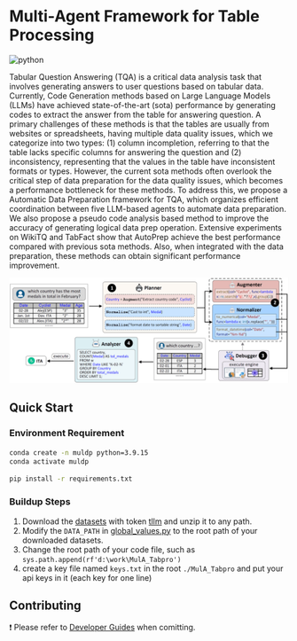 # Multi-Agent Framework for Table Processing

![python](https://img.shields.io/badge/python-3.9.15-blue)

Tabular Question Answering (TQA) is a critical data analysis task that involves generating answers to user questions based on tabular data. Currently, Code Generation methods based on Large Language Models (LLMs) have achieved state-of-the-art (sota) performance by generating codes to extract the answer from the table for answering question. A primary challenges of these methods is that the tables are usually from websites or spreadsheets, having multiple data quality issues, which we categorize into two types: (1) column incompletion, referring to that the table lacks specific columns for answering the question and (2) inconsistency, representing that the values in the table have inconsistent formats or types. However, the current sota methods often overlook the critical step of data preparation for the data quality issues, which becomes a performance bottleneck for these methods. To address this, we propose a Automatic Data Preparation framework for TQA, which organizes efficient coordination between five LLM-based agents to automate data preparation. We also propose a pseudo code analysis based method to improve the accuracy of generating logical data prep operation. Extensive experiments on WikiTQ and TabFact show that AutoPrep achieve the best performance compared with previous sota methods. Also, when integrated with the data preparation, these methods can obtain significant performance improvement.

![figure](./figs/v3.2.png)

## Quick Start

### Environment Requirement

```bash
conda create -n muldp python=3.9.15
conda activate muldp
```

```bash
pip install -r requirements.txt
```

### Buildup Steps

1. Download the [datasets](https://pan.baidu.com/s/1osqtqDQVOBIQC4sjlnPFEA?pwd=tllm) with token <u>tllm</u> and unzip it to any path.
2. Modify the `DATA_PATH` in [global_values.py](./src/global_values.py) to the root path of your downloaded datasets.
3. Change the root path of your code file, such as `sys.path.append(rf'd:\work\MulA_Tabpro')`
4. create a key file named `keys.txt` in the root `./MulA_Tabpro` and put your api keys in it (each key for one line)

## Contributing

:heavy_exclamation_mark: Please refer to [Developer Guides](https://matchbench.github.io/md_file/DeveloperGuides.html) when comitting.